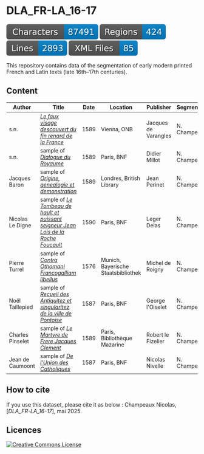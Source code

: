 # DLA_FR-LA_16-17

![characters badge](badges/characters.svg) ![regions badge](badges/regions.svg) ![lines badge](badges/lines.svg) ![files badge](badges/files.svg) 

This repository contains data of the segmentation of early modern printed French and Latin texts (late 16th–17th centuries).

## Content

| Author           | Title                | Date     | Location | Publisher | Segmentation |
|------------------|----------------------|----------|----------|-----------|--------------|
| s.n. | [_Le faux visage descouvert du fin renard de la France_](https://viewer.onb.ac.at/10790D2D) | 1589 | Vienna, ONB | Jacques de Varangles | N. Champeaux
| s.n. | sample of [_Dialogue du Royaume_](https://gallica.bnf.fr/ark:/12148/bpt6k74929k) | 1589 | Paris, BNF | Didier Millot | N. Champeaux |
| Jacques Baron | sample of [_Origine, genealogie et demonstration_](https://books.google.fr/books?id=d_vD7CdvG44C) | 1589 | Londres, British Library | Jean Perinet | N. Champeaux |
| Nicolas Le Digne | sample of [_Le Tombeau de hault et puissant seigneur Jean Lois de la Roche Foucault_](https://gallica.bnf.fr/ark:/12148/bpt6k62800568) | 1590 | Paris, BNF| Leger Delas | N. Champeaux |
| Pierre Turrel |sample of [_Contra Othomani Francogalliam libellus_](https://www.digitale-sammlungen.de/view/bsb10178119) | 1576 | Munich, Bayerische Staatsbibliothek | Michel de Roigny | N. Champeaux |
| Noël Taillepied |sample of [_Recueil des Antiquitez et singularitez de la ville de Pontoise_](https://gallica.bnf.fr/ark:/12148/bpt6k108625t) | 1587 | Paris, BNF | George l'Oiselet | N. Champeaux |
| Charles Pinselet |sample of [_Le Martyre de Frere Jacques Clement_](https://bibnum.institutdefrance.fr/viewer/18652) | 1589 | Paris, Bibliothèque Mazarine | Robert le Fizelier | N. Champeaux |
| Jean de Caumoont |sample of [_De l'Union des Catholiques_](https://bibnum.institutdefrance.fr/viewer/18652) | 1587 | Paris, BNF | Nicolas Nivelle | N. Champeaux |

## How to cite

If you use this dataset, please cite it as below : Champeaux Nicolas, [_DLA_FR-LA_16-17_], mai 2025.
 
## Licences

<a rel="license" href="https://creativecommons.org/licenses/by/4.0"><img alt="Creative Commons License" style="border-width:0" src="https://i.creativecommons.org/l/by/4.0/88x31.png" /></a><br /> 

